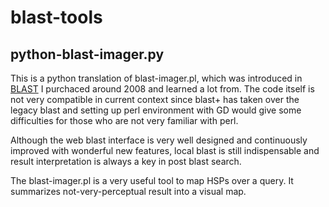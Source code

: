 # blast-tools

## python-blast-imager.py

This is a python translation of blast-imager.pl, which was introduced in [BLAST](https://www.oreilly.com/library/view/blast/0596002998/) I purchaced around 2008 and learned a lot from.  The code itself is not very compatible in current context since blast+ has taken over the legacy blast and setting up perl environment with GD would give some difficulties for those who are not very familiar with perl.

Although the web blast interface is very well designed and continuously improved with wonderful new features, local blast is still indispensable and result interpretation is always a key in post blast search.

The blast-imager.pl is a very useful tool to map HSPs over a query.  It summarizes not-very-perceptual result into a visual map.


